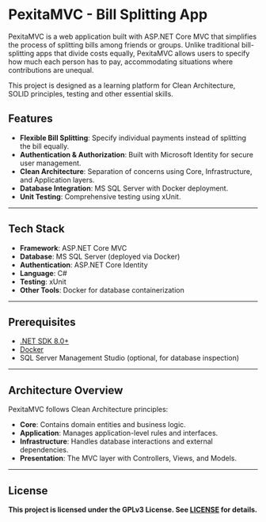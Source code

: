 # PexitaMVC - Bill Splitting App

PexitaMVC is a web application built with ASP.NET Core MVC that simplifies the process of splitting bills among friends or groups. Unlike traditional bill-splitting apps that divide costs equally, PexitaMVC allows users to specify how much each person has to pay, accommodating situations where contributions are unequal. 

This project is designed as a learning platform for Clean Architecture, SOLID principles, testing and other essential skills.


## Features
- **Flexible Bill Splitting**: Specify individual payments instead of splitting the bill equally.
- **Authentication & Authorization**: Built with Microsoft Identity for secure user management.
- **Clean Architecture**: Separation of concerns using Core, Infrastructure, and Application layers.
- **Database Integration**: MS SQL Server with Docker deployment.
- **Unit Testing**: Comprehensive testing using xUnit.

---

## Tech Stack
- **Framework**: ASP.NET Core MVC
- **Database**: MS SQL Server (deployed via Docker)
- **Authentication**: ASP.NET Core Identity
- **Language**: C#
- **Testing**: xUnit
- **Other Tools**: Docker for database containerization
---
## Prerequisites
- [.NET SDK 8.0+](https://dotnet.microsoft.com/download)
- [Docker](https://www.docker.com/)
- SQL Server Management Studio (optional, for database inspection)
---
## Architecture Overview
PexitaMVC follows Clean Architecture principles:

- **Core**: Contains domain entities and business logic.
- **Application**: Manages application-level rules and interfaces.
- **Infrastructure**: Handles database interactions and external dependencies.
- **Presentation**: The MVC layer with Controllers, Views, and Models.
---
## License
**This project is licensed under the GPLv3 License. See [LICENSE](LICENSE.txt) for details.**